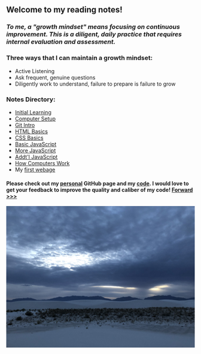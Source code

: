 
## Welcome to my reading notes!

### *To me, a "growth mindset" means focusing on continuous improvement. This is a diligent, daily practice that requires internal evaluation and assessment.*

### Three ways that I can maintain a growth mindset:
  - Active Listening
  - Ask frequent, genuine questions
  - Diligently work to understand, failure to prepare is failure to grow

### Notes Directory:
  - [Initial Learning](/initial_learning.md)
  - [Computer Setup](/computer_setup.md)
  - [Git Intro](/git_intro.md)
  - [HTML Basics](/html.md)
  - [CSS Basics](/css.md)
  - [Basic JavaScript](/basic_javascript.md)
  - [More JavaScript](/more_javascript.md)
  - [Addt'l JavaScript](/add_javascript.md)
  - [How Computers Work](/computers.md)
  - My [first webage](https://skipmcgee.github.io/20.2_deployment/)

#### Please check out my [personal](https://skipmcgee.github.io) GitHub page and my [code](https://github.com/skipmcgee). I would love to get your feedback to improve the quality and caliber of my code!  [Forward >>>](initial_learning.md)

![White Sands, New Mexico](/images/whitesands.jpg)
